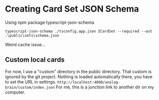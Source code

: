 # Creating Card Set JSON Schema

Using npm package typescript-json-schema


```
typescript-json-schema ./tsconfig.app.json ICardSet --required --out .\public\sets\schema.json
```

Weird cache issue...

## Custom local cards

For now, I use a "custom" directory in the public directory. That custom is ignored by the git project. Nothing is loaded automatically there, you have to set the URL in settings. 
`http://localhost:4000/analog-brain/custom/index.json`
For me, this is a junction link to another dir on my computer. 
